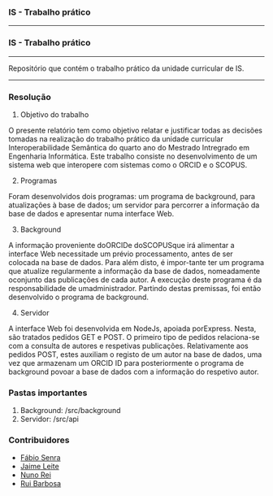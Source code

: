 ### IS - Trabalho prático

____________

### IS - Trabalho prático

____________

Repositório que contém o trabalho prático da unidade curricular de IS.

____________

### Resolução

1. Objetivo do trabalho

O presente relatório tem como objetivo relatar e justificar todas as decisões tomadas na realização do trabalho prático da unidade curricular Interoperabilidade Semântica do quarto ano do Mestrado Intregrado em Engenharia Informática. Este trabalho consiste no desenvolvimento de um sistema web que interopere com sistemas como o ORCID e o SCOPUS.

2. Programas

Foram desenvolvidos dois programas: um programa de background, para atualizações à base de dados; um servidor para percorrer a informação da base de dados e apresentar numa interface Web.

	
3. Background

A informação proveniente doORCIDe doSCOPUSque irá alimentar a interface Web necessitade um prévio processamento, antes de ser colocada na base de dados. Para além disto, é impor-tante ter um programa que atualize regularmente a informação da base de dados, nomeadamente oconjunto das publicações de cada autor. A execução deste programa é da responsabilidade de umadministrador. Partindo destas premissas, foi então desenvolvido o programa de background.

4. Servidor

A interface Web foi desenvolvida em NodeJs, apoiada porExpress. Nesta, são tratados pedidos GET e POST. O primeiro tipo de pedidos relaciona-se com a consulta de autores e respetivas publicações. Relativamente aos pedidos POST, estes auxiliam o registo de um autor na base de dados, uma vez que armazenam um ORCID ID para posteriormente o programa de background povoar a base de dados com a informação do respetivo autor.


### Pastas importantes
1. Background: /src/background
2. Servidor: /src/api

### Contribuidores
- [Fábio Senra](https://github.com/FabioSenra)
- [Jaime Leite](https://github.com/jaimeleite)
- [Nuno Rei](https://github.com/NunoRei)
- [Rui Barbosa](https://github.com/ruibarbosa95)
